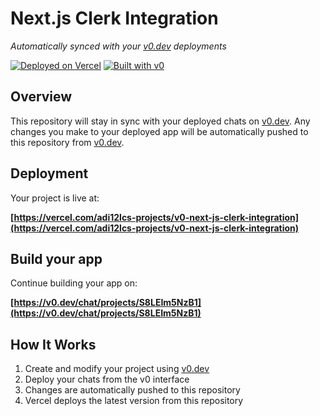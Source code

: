 # Next.js Clerk Integration

*Automatically synced with your [v0.dev](https://v0.dev) deployments*

[![Deployed on Vercel](https://img.shields.io/badge/Deployed%20on-Vercel-black?style=for-the-badge&logo=vercel)](https://vercel.com/adi12lcs-projects/v0-next-js-clerk-integration)
[![Built with v0](https://img.shields.io/badge/Built%20with-v0.dev-black?style=for-the-badge)](https://v0.dev/chat/projects/S8LEIm5NzB1)

## Overview

This repository will stay in sync with your deployed chats on [v0.dev](https://v0.dev).
Any changes you make to your deployed app will be automatically pushed to this repository from [v0.dev](https://v0.dev).

## Deployment

Your project is live at:

**[https://vercel.com/adi12lcs-projects/v0-next-js-clerk-integration](https://vercel.com/adi12lcs-projects/v0-next-js-clerk-integration)**

## Build your app

Continue building your app on:

**[https://v0.dev/chat/projects/S8LEIm5NzB1](https://v0.dev/chat/projects/S8LEIm5NzB1)**

## How It Works

1. Create and modify your project using [v0.dev](https://v0.dev)
2. Deploy your chats from the v0 interface
3. Changes are automatically pushed to this repository
4. Vercel deploys the latest version from this repository
